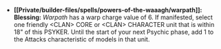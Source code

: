- **[[Private/builder-files/spells/powers-of-the-waaagh/warpath]]:** **Blessing:** _Warpath_ has a warp charge value of 6. If manifested, select one friendly \<CLAN> CORE or \<CLAN> CHARACTER unit that is within 18" of this PSYKER. Until the start of your next Psychic phase, add 1 to the Attacks characteristic of models in that unit.